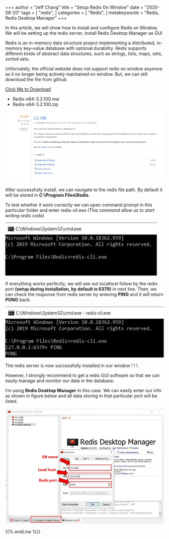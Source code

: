 +++
author = "Jeff Chang"
title = "Setup Redis On Window"
date = "2020-08-20"
tags = [
    "redis",
]
categories = [
    "Redis",
]
metakeywords = "Redis, Redis Desktop Manager"
+++

In this article, we will show how to install and configure Redis on Window, We will be setting up the redis server, install Redis Desktop Manager as GUI 
<!--more-->
Redis is an in-memory data structure project implementing a distributed, in-memory key–value database with optional durability. Redis supports different kinds of abstract data structures, such as strings, lists, maps, sets, sorted sets.

Unfornately, the official website does not support redis on window anymore as it no longer being actively maintained on window. But, we can still download the file from github.

[Click Me to Download](https://github.com/microsoftarchive/redis/releases)
* Redis-x64-3.2.100.msi
* Redis-x64-3.2.100.zip

![Download redis from github](redis_setup_01.jpg)

After successfully install, we can navigate to the redis file path. By default it will be stored in **C:\Program Files\Redis.**

To test whether it work correctly we can open command prompt in this particular folder and enter redis-cli.exe *(This command allow us to start writing redis code)*

![Run redis client](redis_setup_02.jpg)

If everything works perfectly, we will see out localhost follow by the redis port **(setup during installation, by default is 6379)** in next line. Then, we can check the response from redis server by entering **PING** and it will return **PONG** back.

![Test redis server connection](redis_setup_03.jpg)

The redis server is now successfully installed in our window ! ! !.

However, I strongly recommend to get a redis GUI software so that we can easily manage and monitor our data in the database.

I’m using **Redis Desktop Manager** in this case. We can easily enter our info as shown in figure below and all data storing in that particular port will be listed.

![Redis Desktop Manager](redis_setup_04.jpg)

{{% endLine %}}

<div class="fb-comments" data-href="https://jeffdevslife.com/p/setup-redis/" data-numposts="5"  ></div>